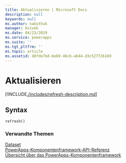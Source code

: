 ```yaml
---
title: Aktualisieren | Microsoft Docs
description: null
keywords: null
ms.author: nabuthuk
manager: kvivek
ms.date: 04/23/2019
ms.service: powerapps
ms.suite: ''
ms.tgt_pltfrm: ''
ms.topic: article
ms.assetid: d8fde7bd-6e69-46cb-a644-d3c527726169
---
```


# <a name="refresh"></a>Aktualisieren

[!INCLUDE[./includes/refresh-description.md](./includes/refresh-description.md)]

## <a name="syntax"></a>Syntax

`refresh()`

### <a name="related-topics"></a>Verwandte Themen

[Dataset](../dataset.md)<br/>
[PowerApps-Komponentenframework-API-Referenz](../../reference/index.md)<br/>
[Übersicht über das PowerApps-Komponentenframework](../../overview.md)